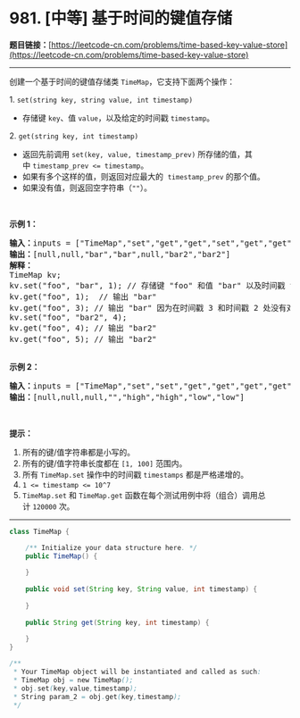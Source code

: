 # 981. [中等] 基于时间的键值存储

**题目链接：**[https://leetcode-cn.com/problems/time-based-key-value-store](https://leetcode-cn.com/problems/time-based-key-value-store)

---

<div class="content__1Y2H">
 <div class="notranslate">
  <p>创建一个基于时间的键值存储类&nbsp;<code>TimeMap</code>，它支持下面两个操作：</p> 
  <p>1. <code>set(string key, string value, int timestamp)</code></p> 
  <ul> 
   <li>存储键&nbsp;<code>key</code>、值&nbsp;<code>value</code>，以及给定的时间戳&nbsp;<code>timestamp</code>。</li> 
  </ul> 
  <p>2. <code>get(string key, int timestamp)</code></p> 
  <ul> 
   <li>返回先前调用&nbsp;<code>set(key, value, timestamp_prev)</code>&nbsp;所存储的值，其中&nbsp;<code>timestamp_prev &lt;= timestamp</code>。</li> 
   <li>如果有多个这样的值，则返回对应最大的&nbsp;&nbsp;<code>timestamp_prev</code>&nbsp;的那个值。</li> 
   <li>如果没有值，则返回空字符串（<code>""</code>）。</li> 
  </ul> 
  <p>&nbsp;</p> 
  <p><strong>示例 1：</strong></p> 
  <pre class="language-text"><strong>输入：</strong>inputs = ["TimeMap","set","get","get","set","get","get"], inputs = [[],["foo","bar",1],["foo",1],["foo",3],["foo","bar2",4],["foo",4],["foo",5]]
<strong>输出：</strong>[null,null,"bar","bar",null,"bar2","bar2"]
<strong>解释：</strong>&nbsp; 
TimeMap kv; &nbsp; 
kv.set("foo", "bar", 1); // 存储键 "foo" 和值 "bar" 以及时间戳 timestamp = 1 &nbsp; 
kv.get("foo", 1);  // 输出 "bar" &nbsp; 
kv.get("foo", 3); // 输出 "bar" 因为在时间戳 3 和时间戳 2 处没有对应 "foo" 的值，所以唯一的值位于时间戳 1 处（即 "bar"） &nbsp; 
kv.set("foo", "bar2", 4); &nbsp; 
kv.get("foo", 4); // 输出 "bar2" &nbsp; 
kv.get("foo", 5); // 输出 "bar2" &nbsp; 

</pre> 
  <p><strong>示例 2：</strong></p> 
  <pre class="language-text"><strong>输入：</strong>inputs = ["TimeMap","set","set","get","get","get","get","get"], inputs = [[],["love","high",10],["love","low",20],["love",5],["love",10],["love",15],["love",20],["love",25]]
<strong>输出：</strong>[null,null,null,"","high","high","low","low"]
</pre> 
  <p>&nbsp;</p> 
  <p><strong>提示：</strong></p> 
  <ol> 
   <li>所有的键/值字符串都是小写的。</li> 
   <li>所有的键/值字符串长度都在&nbsp;<code>[1, 100]</code>&nbsp;范围内。</li> 
   <li>所有&nbsp;<code>TimeMap.set</code>&nbsp;操作中的时间戳&nbsp;<code>timestamps</code> 都是严格递增的。</li> 
   <li><code>1 &lt;= timestamp &lt;= 10^7</code></li> 
   <li><code>TimeMap.set</code> 和&nbsp;<code>TimeMap.get</code>&nbsp;函数在每个测试用例中将（组合）调用总计&nbsp;<code>120000</code> 次。</li> 
  </ol> 
 </div>
</div>

---

```java
class TimeMap {

    /** Initialize your data structure here. */
    public TimeMap() {
        
    }
    
    public void set(String key, String value, int timestamp) {
        
    }
    
    public String get(String key, int timestamp) {
        
    }
}

/**
 * Your TimeMap object will be instantiated and called as such:
 * TimeMap obj = new TimeMap();
 * obj.set(key,value,timestamp);
 * String param_2 = obj.get(key,timestamp);
 */
```